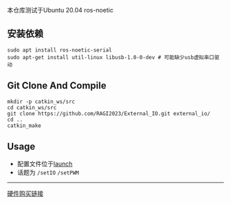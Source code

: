 本仓库测试于Ubuntu 20.04 ros-noetic
## 安装依赖
```shell
sudo apt install ros-noetic-serial
sudo apt-get install util-linux libusb-1.0-0-dev # 可能缺少usb虚拟串口驱动
```
## Git Clone And Compile
```shell
mkdir -p catkin_ws/src
cd catkin_ws/src
git clone https://github.com/RAGI2023/External_IO.git external_io/
cd ..
catkin_make
```

## Usage
- 配置文件位于[launch](https://github.com/RAGI2023/External_IO.git/blob/main/launch/io.launch)
- 话题为 `/setIO` `/setPWM`

---
[硬件购买链接](https://item.taobao.com/item.htm?id=891054360001)
